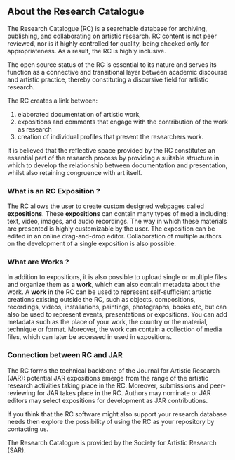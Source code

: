 ## About the Research Catalogue

The Research Catalogue (RC) is a searchable database for archiving,
publishing, and collaborating on artistic research. RC content is not
peer reviewed, nor is it highly controlled for quality, being checked
only for appropriateness. As a result, the RC is highly inclusive.

The open source status of the RC is essential to its nature and serves
its function as a connective and transitional layer between academic
discourse and artistic practice, thereby constituting a discursive
field for artistic research.

The RC creates a link between:

1. elaborated documentation of artistic work,
2. expositions and comments that engage with the contribution of the work as research
3. creation of individual profiles that present the researchers work.

It is believed that the reflective space provided by the RC
constitutes an essential part of the research process by providing a
suitable structure in which to develop the relationship between
documentation and presentation, whilst also retaining congruence with
art itself.

### What is an RC Exposition ?

The RC allows the user to create custom designed webpages called
__expositions__. These __expositions__ can contain many types of media
including: text, video, images, and audio recordings.  The way in
which these materials are presented is highly customizable by the
user. The exposition can be edited in an online drag-and-drop
editor. Collaboration of multiple authors on the development of a
single exposition is also possible.

### What are Works ?

In addition to expositions, it is also possible to upload single or
multiple files and organize them as a __work__, which can also contain
metadata about the work. A __work__ in the RC can be used to represent
self-sufficient artistic creations existing outside the RC, such as
objects, compositions, recordings, videos, installations, paintings,
photographs, books etc, but can also be used to represent events,
presentations or expositions. You can add metadata such as the place
of your work, the country or the material, technique or
format. Moreover, the work can contain a collection of media files,
which can later be accessed in used in expositions.

### Connection between RC and JAR

The RC forms the technical backbone of the Journal for Artistic
Research (JAR): potential JAR expositions emerge from the range of the
artistic research activities taking place in the RC. Moreover,
submissions and peer-reviewing for JAR takes place in the RC. Authors
may nominate or JAR editors may select expositions for development as
JAR contributions.

If you think that the RC software might also support your research
database needs then explore the possibility of using the RC as your
repository by contacting us.

The Research Catalogue is provided by the Society for Artistic
Research (SAR).
